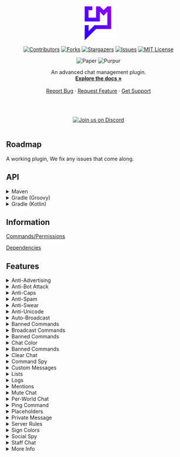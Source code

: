 <center>

[![chatmanager](https://raw.githubusercontent.com/RyderBelserion/Assets/main/crazycrew/webp/ChatManagerWebsite.webp)](https://github.com/Crazy-Crew/ChatManager)

[![Contributors][contributors-shield]][contributors-url]
[![Forks][forks-shield]][forks-url]
[![Stargazers][stars-shield]][stars-url]
[![Issues][issues-shield]][issues-url]
[![MIT License][license-shield]][license-url]

![Paper](https://cdn.jsdelivr.net/gh/intergrav/devins-badges/assets/compact/supported/paper_vector.svg)
![Purpur](https://cdn.jsdelivr.net/gh/intergrav/devins-badges/assets/compact/supported/purpur_vector.svg)

  <p>
    An advanced chat management plugin.
    <br />
    <a href="https://docs.crazycrew.us/docs/category/chatmanager/"><strong>Explore the docs »</strong></a>
    <br />
    <br />
    <a href="https://github.com/Crazy-Crew/ChatManager/issues">Report Bug</a>
    ·
    <a href="https://github.com/Crazy-Crew/ChatManager/issues">Request Feature</a>
    ·
    <a href="https://discord.gg/badbones-s-live-chat-182615261403283459">Get Support</a>
  </p>

</center>
<br></br>
<center>

[![Join us on Discord](https://discord.com/api/guilds/182615261403283459/widget.png?style=banner2)](https://discord.gg/badbones-s-live-chat-182615261403283459)
<br></br>

</center>

## Roadmap
A working plugin, We fix any issues that come along.

## API
<details>
  <summary>Maven</summary>

   ```
   <repository>
      <id>crazycrew-releases</id>
      <name>CrazyCrew Repository</name>
      <url>https://repo.crazycrew.us/releases</url>
   </repository>
  ```
  ```
  <dependency>
    <groupId>me.h1dd3nxn1nja.chatmanager</groupId>
    <artifactId>chatmanager</artifactId>
    <version>4.0.2</version>
    <scope>provided</scope>
   </dependency>
  ```

</details>

<details>
  <summary>Gradle (Groovy)</summary>

  ```
  repositories {
     maven {
        url = "https://repo.crazycrew.us/releases"
     }
  }
  ```

   ```
   dependencies {
      compileOnly "me.h1dd3nxn1nja.chatmanager:chatmanager:4.0.2"
   }
   ```
</details>

<details>
  <summary>Gradle (Kotlin)</summary>

  ```
  repositories {
      maven("https://repo.crazycrew.us/releases")
   }
   ```

   ```
   dependencies {
      compileOnly("me.h1dd3nxn1nja.chatmanager:chatmanager:4.0.2")
   }
   ```

</details>

## Information
[Commands/Permissions](https://docs.crazycrew.us/docs/chatmanager/info/commands/permissions)

[Dependencies](https://docs.crazycrew.us/docs/chatmanager/info/plugin-support)

## Features
 <details>
   <summary>Anti-Advertising</summary>
      * Block players from advertising other servers in chat, commands, and on signs.<br>
      * Staff gets notified when someone advertises.<br>
      * A command can be executed on the player that advertises.<br>
      * Whitelist URLs so those URLs wont be blocked when players use them in chat, commands, or on signs.<br>
      * Increase sensitivity option to increase the sensitivity of the anti-advertising checker, can cause false positives.<br>
</details>

 <details>
   <summary>Anti-Bot Attack</summary>
      * Block chat and commands until player moves on join.<br>
</details>
 <details>
   <summary>Anti-Caps</summary>
      * Prevent players from using caps in chat or in commands.<br>
      * Customize minimum message length.<br>
      * Cap percentage.<br>
      * Sets the players message to lowercase.<br>
</details>

 <details>
   <summary>Anti-Spam</summary>
      * Blocks players from repeating the same chat message and the same commands.<br>
      * Delay between sending messages meaning you have to wait X seconds before sending another message.<br>
      * Delay between sending commands meaning you have to wait X seconds before sending another command.<br>
</details>

 <details>
   <summary>Anti-Swear</summary>
      * Block swear words in chat, commands, and on signs.<br>
      * Blocks words together (Example: YouAreAPieceOfCrap).<br>
      * Blocks spaces between words (Example: C r a p).<br>
      * Increase sensitivity option to increase the sensitivity of the anti-swear checker, can cause false positives.<br>
      * Add and remove swear words in game!<br>
      * Staff gets notified when a player swears.<br>
      * A command can be executed on the player that swears.<br>
      * Add as many commands as you like.<br>
      * Whitelist commands, so players can swear in those commands without the message being blocked.<br>
      * Whitelist words that won't be detected by the anti-swear if increase sensitivity is enabled.<br>
      * Option to block the message from being sent to chat.<br>
</details>

 <details>
   <summary>Anti-Unicode</summary>
      * Prevents players from typing special characters in chat. (Example: Ω≈ç√∫˜µ≤≥)<br>
      * Prevents players from typing fancy chat messages from hack clients.<br>
      * This prevents players from bypassing the Anti-Advertising checker and Anti-Swear checker.<br>
      * Staff gets notified when someone uses special characters in chat.<br>
      * A command can be executed to the player that uses special characters in chat.<br>
      * A Unicode whitelist so players can send those messages in chat and their message wont be blocked.<br>
</details>

 <details>
   <summary>Auto-Broadcast</summary>
      * Edit auto broadcast messages in the AutoBroadcast.yml file.<br>
      * The auto-broadcast feature can send messages globally.<br>
      * The auto-broadcast feature can send messages per-world.<br>
      * The auto-broadcast feature can send messages via action bar.<br>
      * The auto-broadcast feature can send messages via title.<br>
      * The auto-broadcast feature can send messages via boss bar.<br>
      * Each option has it's own section so you can...<br>
         <ul><li>Enable or disable each section.
         <li>Set a custom prefix for each section.
         <li>Set a custom interval for each section.
         <li>Enable or disable the header footer for global and per world messages.
         <li>Set a custom header and footer for global and per world messages.</ul>
      * You can add broadcast messages in-game.<br>
      * You can view a list of all the broadcast messages in-game.<br>
      * You can create a new auto broadcast world in-game.<br>
      * Sounds can be played when messages are sent.<br>
      * Set boss bar messages to be permanent by adding the bar delay to -1.
</details>

 <details>
   <summary>Banned Commands</summary>
      * Deny players from using specific commands.<br>
      * Add and remove commands in game.<br>
      * Staff gets notified when a player uses a banned command.<br>
      * A command can be executed on the player that uses a banned command.<br>
</details>

 <details>
   <summary>Broadcast Commands</summary>
      * /Broadcast {message} command<br>
         <ul><li>Custom default prefix
         Custom default chat color
         A sound is played to everyone on the server when you broadcast a message.</ul>
      * /Annoucement {message} command<br>
         <ul><li>Broadcast an announcement message to the server.
         Custom Header/ Footer
         A sound is played to everyone on the server when you announce a message.</ul>
      * /Warning {message} command<br>
         <ul><li>Broadcast a warning message to the server.
         Custom Header/ Footer
         A sound is played to everyone on the server when you send out a warning message.</ul>
</details>

 <details>
   <summary>Banned Commands</summary>
      * Per-group chat format.<br>
      * Players will automatically be placed in their chat format group, depending on what permission group they are in.<br>
      * Players will be place in the default format section if their permissions group isn't in the config.<br>
      * Learn more on how to use the chat format <a href="https://github.com/Crazy-Crew/ChatManager/wiki/Chat-Format">here</a><br>
      * <a href="https://github.com/ChatManager/ChatManager/wiki/Placeholders">Available Placeholders</a><br>
</details>

 <details>
   <summary>Chat Color</summary>
      * You can send color codes in chat.
      * Permission to use the color codes and formats.<br>
      * Hex color codes supported for almost every message.<br>
</details>

 <details>
   <summary>Banned Commands</summary>
      * Chat Radius chat channels.<br>
      * Local chat, Global chat, and World chat.<br>
      * In local chat players can only talk to other players that are in the customizable range.<br>
      * In global chat players can send messages to everyone on the server.<br>
      * In world chat players can only send messages to players that are in the same world as them.<br>
      * Add the placeholder {radius} or %chatmanager_radius% (PAPI placeholder) to the chat format to show what chat channel the players are in.<br>
      * Spy mode can be used to see what everyone is saying in chat no matter what.<br>
      * You can set it so spy mode enables when specific players join the server.<br>
      * You can set which chat channel players join when they join the server.<br>
      * The command to switch chat channels is /chatradius.<br>
      * Players can use a customizable symbol to talk to players in local chat.<br>
      * Players can use a customizable symbol to talk to players in global chat.<br>
      * Players can use a customizable symbol to talk to players in world chat.<br>
      * Learn more on how to use the chat radius <a href="https://github.com/Crazy-Crew/ChatManager/wiki/Chat-Radius">here</a><br>
</details>

 <details>
   <summary>Clear Chat</summary>
      * Clears all online players chat with a custom broadcast message.<br>
      * Bypass permission so players wont have their chat cleared on command.<br>
</details>

 <details>
   <summary>Command Spy</summary>
      * You can see what commands everyone is sending on the server.<br>
      * Custom command spy format.<br>
      * Bypass permission so staff can't see what commands you type.<br>
</details>

 <details>
   <summary>Custom Messages</summary>
      * Custom Join, Quit, and First Join messages.<br>
      * Custom join and first join action bar messages.<br>
      * Custom join and first join titles.<br>
      * Per group Join and Quit messages.<br>
      * Play sound when players join or leave the server.<br>
      * Customizable title delays.<br>
      * Custom Message of the Day (MOTD).
</details>

 <details>
   <summary>Lists</summary>
      * Player list to show all the players that are currently online.<br>
      * Staff list to show all the staff members that are currently online.
</details>

 <details>
   <summary>Logs</summary>
      * Logs everything typed in chat.<br>
      * Logs every command executed.<br>
      * Logs every message that is written on a sign.<br>
      * Logs when a player advertises.<br>
      * Logs when a player curses.<br>
      * Add commands in the config that wont be logged.
</details>

 <details>
   <summary>Mentions</summary>
      * When a player is mentioned in chat, they will receive a sound notification as well as a title message.<br>
      * Players can be mentioned by a customizable symbol that can be changed in the config.yml. (Default is @{player})<br>
      * You can mention everyone on the server by doing @everyone.
</details>

 <details>
   <summary>Mute Chat</summary>
      * Prevent players from talking in chat.<br>
      * Prevents specific commands from being executed when chat is disabled.<br>
      * Bypass permission so staff can talk in chat.<br>
      * MuteChat -s command so staff can only see when chat is muted.
</details>

 <details>
   <summary>Per-World Chat</summary>
      * If enabled (Disabled by default) players can only talk to other players that are in the same world as them.<br>
      * Group worlds for per world chat. You can group worlds together so players in the grouped worlds can talk to each other.<br>
      * Bypass command: /Perworldchat Bypass (/pwc bypass)<br>
      <ul><li>When the command is executed, everyone can see what you type in chat, and you can see what everyone else types in chat.</li></ul>
</details>
 <details>
   <summary>Ping Command</summary>
      * You can check your current ping anytime on the server.<br>
      * You can check other players ping anytime on the server.<br>
      * This is the one and only thing that cant be customized.
</details>

 <details>
   <summary>Placeholders</summary>
      * Chat Manager has multiple placeholders built into the plugin by default that you can use in almost every message chat manager has to offer, you can view a full list of all the available placeholders <a href="https://github.com/Crazy-Crew/ChatManager/wiki/Placeholders">here</a><br>
      * Chat Manager also supports the use of PlaceholderAPI placeholders in almost every message chat manager has to offer! Please visit <a href="https://github.com/PlaceholderAPI/PlaceholderAPI/wiki">PlaceholderAPI Wiki</a> to help you get started to learn how to get placeholders from the plugin!
</details>

 <details>
   <summary>Private Message</summary>
      * /message and /reply commands.<br>
      * Custom message format.<br>
      * A sound is played to the person that receives a private message.<br>
      * Players cant private message staff if they are vanished (Works with Essentials Vanish and Super Vanish).<br>
      * When a player is ignored they wont be able to send private messages to the player that's ignoring them (only works with essentials ignore).<br>
      * Hover text for private messages and suggest command.
</details>

 <details>
   <summary>Server Rules</summary>
      * /Rule Command<br>
      * Rule pages. You can add as many pages as you'd like in the config.
</details>

 <details>
   <summary>Sign Colors</summary>
      * You can use color codes on signs.<br>
      * Permission to allow players to either use color codes or format codes.
</details>

 <details>
   <summary>Social Spy</summary>
      * You can spy on players private messages.<br>
      * Bypass permission to players cant spy on you.
</details>

 <details>
   <summary>Staff Chat</summary>
      * Talk to all online staff members secretly from the rest of the server.
      * Custom staff chat format.<br>
      * Boss bar can be permanently enabled while staff chat is enabled.
</details>

 <details>
   <summary>More Info</summary>
      * Almost everything can be enabled or disabled in the config.yml. Everything besides commands.<br>
      * Almost every message can be customized in the messages.yml.<br>
      * There is a bypass permission for almost everything.<br>
      * Thousands of Placeholders are available with PlaceholderAPI installed.
</details>

[contributors-shield]: https://img.shields.io/github/contributors/Crazy-Crew/ChatManager.svg?style=flat&logo=appveyor
[contributors-url]: https://github.com/Crazy-Crew/ChatManager/graphs/contributors
[forks-shield]: https://img.shields.io/github/forks/Crazy-Crew/ChatManager.svg?style=flat&logo=appveyor
[forks-url]: https://github.com/Crazy-Crew/ChatManager/network/members
[stars-shield]: https://img.shields.io/github/stars/Crazy-Crew/ChatManager.svg?style=flat&logo=appveyor
[stars-url]: https://github.com/Crazy-Crew/ChatManager/stargazers
[issues-shield]: https://img.shields.io/github/issues/Crazy-Crew/ChatManager.svg?style=flat&logo=appveyor
[issues-url]: https://github.com/Crazy-Crew/ChatManager/issues
[license-shield]: https://img.shields.io/github/license/Crazy-Crew/ChatManager.svg?style=flat&logo=appveyor
[license-url]: https://github.com/Crazy-Crew/ChatManager/blob/main/LICENSE